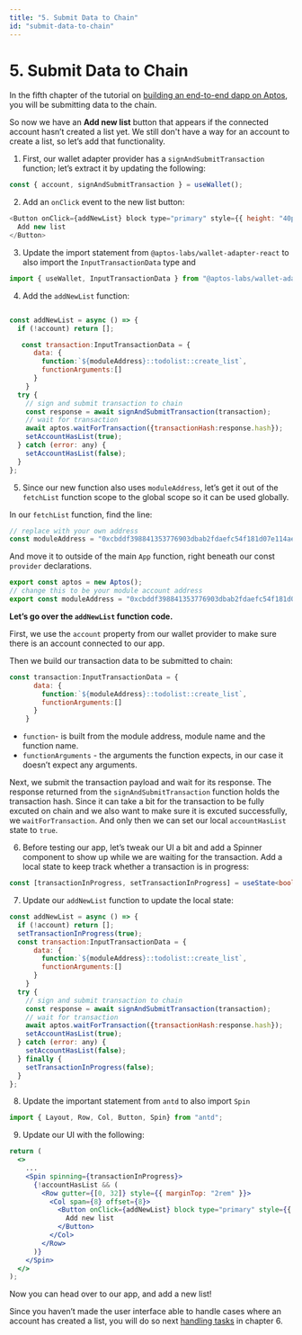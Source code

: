 ```yaml
---
title: "5. Submit Data to Chain"
id: "submit-data-to-chain"
---
```


# 5. Submit Data to Chain

In the fifth chapter of the tutorial on [building an end-to-end dapp on Aptos](./index.md), you will be submitting data to the chain.

So now we have an **Add new list** button that appears if the connected account hasn’t created a list yet. We still don't have a way for an account to create a list, so let’s add that functionality.

1. First, our wallet adapter provider has a `signAndSubmitTransaction` function; let’s extract it by updating the following:

```js
const { account, signAndSubmitTransaction } = useWallet();
```

2. Add an `onClick` event to the new list button:

```js
<Button onClick={addNewList} block type="primary" style={{ height: "40px", backgroundColor: "#3f67ff" }}>
  Add new list
</Button>
```

3. Update the import statement from `@aptos-labs/wallet-adapter-react` to also import the `InputTransactionData` type and 

```js
import { useWallet, InputTransactionData } from "@aptos-labs/wallet-adapter-react";
```

4. Add the `addNewList` function:

```js

const addNewList = async () => {
  if (!account) return [];

   const transaction:InputTransactionData = {
      data: {
        function:`${moduleAddress}::todolist::create_list`,
        functionArguments:[]
      }
    }
  try {
    // sign and submit transaction to chain
    const response = await signAndSubmitTransaction(transaction);
    // wait for transaction
    await aptos.waitForTransaction({transactionHash:response.hash});
    setAccountHasList(true);
  } catch (error: any) {
    setAccountHasList(false);
  }
};
```

5. Since our new function also uses `moduleAddress`, let’s get it out of the `fetchList` function scope to the global scope so it can be used globally.

In our `fetchList` function, find the line:

```js
// replace with your own address
const moduleAddress = "0xcbddf398841353776903dbab2fdaefc54f181d07e114ae818b1a67af28d1b018";
```

And move it to outside of the main `App` function, right beneath our const `provider` declarations.

```js
export const aptos = new Aptos();
// change this to be your module account address
export const moduleAddress = "0xcbddf398841353776903dbab2fdaefc54f181d07e114ae818b1a67af28d1b018";
```

**Let’s go over the `addNewList` function code.**

First, we use the `account` property from our wallet provider to make sure there is an account connected to our app.

Then we build our transaction data to be submitted to chain:

```js
const transaction:InputTransactionData = {
      data: {
        function:`${moduleAddress}::todolist::create_list`,
        functionArguments:[]
      }
    }
```

- `function`- is built from the module address, module name and the function name.
- `functionArguments` - the arguments the function expects, in our case it doesn’t expect any arguments.

Next, we submit the transaction payload and wait for its response. The response returned from the `signAndSubmitTransaction` function holds the transaction hash. Since it can take a bit for the transaction to be fully excuted on chain and we also want to make sure it is excuted successfully, we `waitForTransaction`. And only then we can set our local `accountHasList` state to `true`.

6. Before testing our app, let’s tweak our UI a bit and add a Spinner component to show up while we are waiting for the transaction.
   Add a local state to keep track whether a transaction is in progress:

```ts
const [transactionInProgress, setTransactionInProgress] = useState<boolean>(false);
```

7. Update our `addNewList` function to update the local state:

```js
const addNewList = async () => {
  if (!account) return [];
  setTransactionInProgress(true);
  const transaction:InputTransactionData = {
      data: {
        function:`${moduleAddress}::todolist::create_list`,
        functionArguments:[]
      }
    }
  try {
    // sign and submit transaction to chain
    const response = await signAndSubmitTransaction(transaction);
    // wait for transaction
    await aptos.waitForTransaction({transactionHash:response.hash});
    setAccountHasList(true);
  } catch (error: any) {
    setAccountHasList(false);
  } finally {
    setTransactionInProgress(false);
  }
};
```
8. Update the important statement from `antd` to also import `Spin`

```js
import { Layout, Row, Col, Button, Spin} from "antd";
```

9. Update our UI with the following:

```jsx
return (
  <>
    ...
    <Spin spinning={transactionInProgress}>
      {!accountHasList && (
        <Row gutter={[0, 32]} style={{ marginTop: "2rem" }}>
          <Col span={8} offset={8}>
            <Button onClick={addNewList} block type="primary" style={{ height: "40px", backgroundColor: "#3f67ff" }}>
              Add new list
            </Button>
          </Col>
        </Row>
      )}
    </Spin>
  </>
);
```

Now you can head over to our app, and add a new list!

Since you haven’t made the user interface able to handle cases where an account has created a list, you will do so next [handling tasks](./6-handle-tasks.md) in chapter 6.
